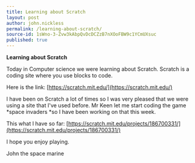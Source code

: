 ```yaml
---
title: Learning about Scratch
layout: post
author: john.nickless
permalink: /learning-about-scratch/
source-id: 1sWno-3-Zvw3kAbpQvDcDCZzB7nXOoFBW9c1YCmUXsuc
published: true
---
```

**Learning about Scratch**

Today in Computer science we were learning about Scratch. Scratch is a coding site where you use blocks to code. 

Here is the link:  [https://scratch.mit.edu/](https://scratch.mit.edu/)

I have been on Scratch a lot of times so I was very pleased that we were using a site that I've used before. Mr Keen let me start coding the game *space invaders *so I have been working on that this week.

This what I have so far: [https://scratch.mit.edu/projects/186700331/](https://scratch.mit.edu/projects/186700331/) 

I hope you enjoy playing.

John the space marine


